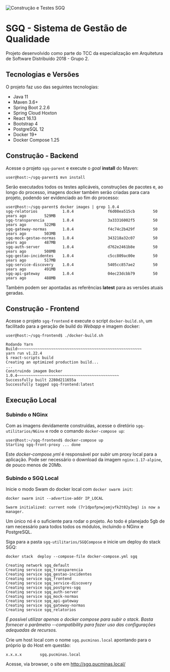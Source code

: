 ![Construção e Testes SGQ](https://github.com/dblsilverio/sgq/workflows/Constru%C3%A7%C3%A3o%20e%20Testes%20SGQ/badge.svg)

# SGQ - Sistema de Gestão de Qualidade

Projeto desenvolvido como parte do TCC da especialização em Arquitetura de Software Distribuído 2018 - Grupo 2.

## Tecnologias e Versões

O projeto faz uso das seguintes tecnologias:

* Java 11
* Maven 3.6+
* Spring Boot 2.2.6
* Spring Cloud Hoxton
* React 16.13
* Bootstrap 4
* PostgreSQL 12
* Docker 19+
* Docker Compose 1.25

## Construção - Backend

Acesse o projeto `sgq-parent` e execute o *goal* **install** do Maven:

```shell
user@host:~/sgq-parent$ mvn install
```

Serão executados todos os testes aplicáveis, construções de pacotes e, ao longo do processo, imagens docker também serão criadas para cara projeto, podendo ser evidenciado ao fim do processo:

```shell
user@host:~/sgq-parent$ docker images | grep 1.0.4
sgq-relatorios           1.0.4               f6d08ea515cb        50 years ago        529MB
sgq-transparencia        1.0.4               3a33316002f5        50 years ago        522MB
sgq-gateway-normas       1.0.4               f4c74c2b429f        50 years ago        503MB
sgq-mock-gestao-normas   1.0.4               343218a32c07        50 years ago        487MB
sgq-auth-server          1.0.4               d762e2461b8e        50 years ago        508MB
sgq-gestao-incidentes    1.0.4               c5cc809ac00e        50 years ago        517MB
sgq-service-discovery    1.0.4               5405cc857ae2        50 years ago        491MB
sgq-api-gateway          1.0.4               04ec23dcbb79        50 years ago        488MB
```

Também podem ser apontadas as referências **latest** para as versões atuais geradas.

## Construção - Frontend

Acesse o projeto `sgq-frontend` e execute o script `docker-build.sh`, um facilitado para a geração de build do *Webapp* e imagem docker:

```
user@host:~/sgq-frontend$ ./docker-build.sh

Rodando Yarn Build~~~~~~~~~~~~~~~~~~~~~~~~~~~~~~~~~~~~~~~~~~~~~~~~~~~~~~~
yarn run v1.22.4
$ react-scripts build
Creating an optimized production build...
...
Construindo imagem Docker 1.0.4~~~~~~~~~~~~~~~~~~~~~~~~~~~~~~~~~~~~~~~~~~~~~
Successfully built 2280d211655a
Successfully tagged sgq-frontend:latest
```

## Execução Local

### Subindo o NGinx

Com as imagens devidamente construídas, acesse o diretório `sgq-utilitarios/NGinx` e rode o comando `docker-compose up`:

```shell
user@host:~/sgq-frontend$ docker-compose up
Starting sgq-front-proxy ... done
```

Este *docker-compose.yml* é responsável por subir um proxy local para a aplicação. Pode ser necessário o download da imagem `nginx:1.17-alpine`, de pouco menos de 20Mb.

### Subindo o SGQ Local

Inicie o modo Swam do docker local com `docker swarm init`:

```shell
docker swarm init --advertise-addr IP_LOCAL

Swarm initialized: current node (7r1dpofpnwjomjvfk2t02y3eg) is now a manager.
```
Um único nó é o suficiente para rodar o projeto. Ao todo é planejado 5gb de ram necessário para todos todos os módulos, incluindo o NGinx e PostgreSQL.

Siga para a pasta `sgq-utilitarios/SGQCompose` e inicie um deploy do stack SGQ:

```shell
docker stack  deploy --compose-file docker-compose.yml sgq

Creating network sgq_default
Creating service sgq_transparencia
Creating service sgq_gestao-incidentes
Creating service sgq_frontend
Creating service sgq_service-discovery
Creating service sgq_postgres-sgq
Creating service sgq_auth-server
Creating service sgq_mock-normas
Creating service sgq_api-gateway
Creating service sgq_gateway-normas
Creating service sgq_relatorios
```

*É possível utilizar apenas o docker compose para subir o stack. Basta fornecer o parâmetro --compatibility para fazer uso das configurações adequadas de recursos.*

Crie um host local com o nome `sgq.pucminas.local` apontando para o próprio ip do Host em questão:

```shell
x.x.x.x        sgq.pucminas.local
```

Acesse, via browser, o site em http://sgq.pucminas.local/
